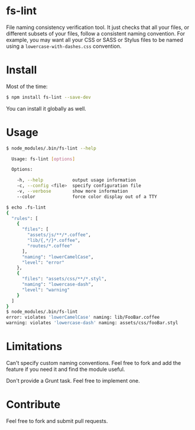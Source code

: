 # fs-lint

File naming consistency verification tool. It just checks that all your files,
or different subsets of your files, follow a consistent naming convention.
For example, you may want all your CSS or SASS or Stylus files to be named
using a `lowercase-with-dashes.css` convention.

# Install

Most of the time:

```bash
$ npm install fs-lint --save-dev
```

You can install it globally as well.

# Usage

```bash
$ node_modules/.bin/fs-lint --help

  Usage: fs-lint [options]

  Options:

    -h, --help           output usage information
    -c, --config <file>  specify configuration file
    -v, --verbose        show more information
    --color              force color display out of a TTY

$ echo .fs-lint
{
  "rules": [
    {
      "files": [
        "assets/js/**/*.coffee",
        "lib/{,*/}*.coffee",
        "routes/*.coffee"
      ],
      "naming": "lowerCamelCase",
      "level": "error"
    },
    {
      "files": "assets/css/**/*.styl",
      "naming": "lowercase-dash",
      "level": "warning"
    }
  ]
}
$ node_modules/.bin/fs-lint
error: violates 'lowerCamelCase' naming: lib/FooBar.coffee
warning: violates 'lowercase-dash' naming: assets/css/fooBar.styl
```

# Limitations

Can't specify custom naming conventions. Feel free to fork and add the feature
if you need it and find the module useful.

Don't provide a Grunt task. Feel free to implement one.

# Contribute

Feel free to fork and submit pull requests.
